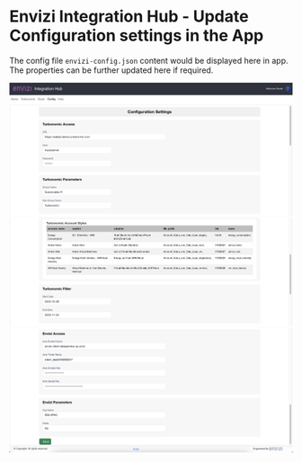 # Envizi Integration Hub - Update Configuration settings in the App

The config file `envizi-config.json` content would be displayed here in app. The properties can be further updated here if required. 

<img src="images/img-16-config1.png">
<img src="images/img-16-config2.png">
<img src="images/img-16-config3.png">